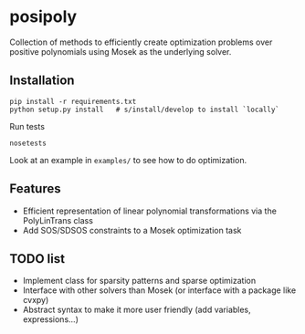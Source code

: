 # posipoly

Collection of methods to efficiently create optimization problems over positive polynomials using Mosek as the underlying solver.

## Installation

    pip install -r requirements.txt
    python setup.py install   # s/install/develop to install `locally`
  
Run tests

    nosetests

Look at an example in `examples/` to see how to do optimization.

## Features

 - Efficient representation of linear polynomial transformations via the PolyLinTrans class
 - Add SOS/SDSOS constraints to a Mosek optimization task

## TODO list

 - Implement class for sparsity patterns and sparse optimization
 - Interface with other solvers than Mosek (or interface with a package like cvxpy)
 - Abstract syntax to make it more user friendly (add variables, expressions...)

